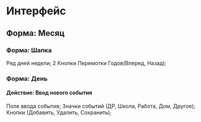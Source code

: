 # Интерфейс

## Форма: Месяц 
### Форма: Шапка
Ряд дней недели;  2 Кнопки Перемотки Годов(Вперед, Назад);

### Форма: День

#### Действие: Ввод нового события
Поле ввода события; Значки событий (ДР, Школа, Работа, Дом, Другое); Кнопки (Добавить, Удалить, Сохранить);


